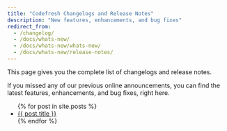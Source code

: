 ```yaml
---
title: "Codefresh Changelogs and Release Notes"
description: "New features, enhancements, and bug fixes"
redirect_from:
  - /changelog/
  - /docs/whats-new/
  - /docs/whats-new/whats-new/
  - /docs/whats-new/release-notes/
---
```


This page gives you the complete list of changelogs and release notes.

If you missed any of our previous online announcements, you can find the latest features, enhancements, and bug fixes, right here.

<ul>
  {% for post in site.posts %}
    <li>
      <a href="{{ site.baseurl }}{{ post.url }}">{{ post.title }}</a>
    </li>
  {% endfor %}
</ul>